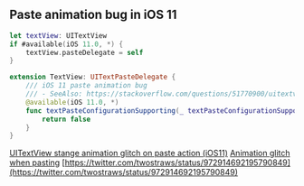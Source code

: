 ## Paste animation bug in iOS 11

```swift
let textView: UITextView
if #available(iOS 11.0, *) {
    textView.pasteDelegate = self
}

extension TextView: UITextPasteDelegate {
    /// iOS 11 paste animation bug
    /// - SeeAlso: https://stackoverflow.com/questions/51770900/uitextview-stange-animation-glitch-on-paste-action-ios11
    @available(iOS 11.0, *)
    func textPasteConfigurationSupporting(_ textPasteConfigurationSupporting: UITextPasteConfigurationSupporting, shouldAnimatePasteOf attributedString: NSAttributedString, to textRange: UITextRange) -> Bool {
        return false
    }
}
```

[UITextView stange animation glitch on paste action (iOS11)](https://stackoverflow.com/questions/51770900/uitextview-stange-animation-glitch-on-paste-action-ios11)
[Animation glitch when pasting](https://github.com/louisdh/textor/issues/1)
[https://twitter.com/twostraws/status/972914692195790849](https://twitter.com/twostraws/status/972914692195790849)
